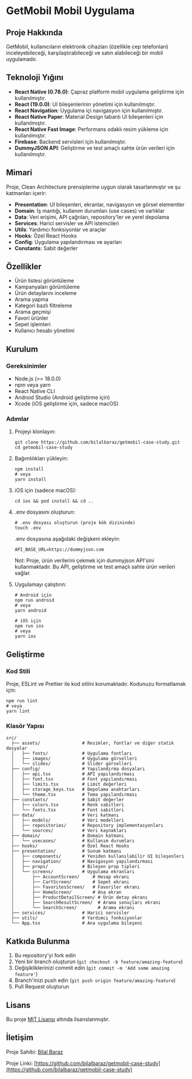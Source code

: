 # GetMobil Mobil Uygulama

## Proje Hakkında

GetMobil, kullanıcıların elektronik cihazları (özellikle cep telefonları) inceleyebileceği, karşılaştırabileceği ve satın alabileceği bir mobil uygulamadır.

## Teknoloji Yığını

- **React Native (0.78.0)**: Çapraz platform mobil uygulama geliştirme için kullanılmıştır.
- **React (19.0.0)**: UI bileşenlerinin yönetimi için kullanılmıştır.
- **React Navigation**: Uygulama içi navigasyon için kullanılmıştır.
- **React Native Paper**: Material Design tabanlı UI bileşenleri için kullanılmıştır.
- **React Native Fast Image**: Performans odaklı resim yükleme için kullanılmıştır.
- **Firebase**: Backend servisleri için kullanılmıştır.
- **DummyJSON API**: Geliştirme ve test amaçlı sahte ürün verileri için kullanılmıştır.

## Mimari

Proje, Clean Architecture prensiplerine uygun olarak tasarlanmıştır ve şu katmanları içerir:

- **Presentation**: UI bileşenleri, ekranlar, navigasyon ve görsel elementler
- **Domain**: İş mantığı, kullanım durumları (use cases) ve varlıklar
- **Data**: Veri erişimi, API çağrıları, repository'ler ve yerel depolama
- **Services**: Harici servisler ve API istemcileri
- **Utils**: Yardımcı fonksiyonlar ve araçlar
- **Hooks**: Özel React Hooks
- **Config**: Uygulama yapılandırması ve ayarları
- **Constants**: Sabit değerler

## Özellikler

- Ürün listesi görüntüleme
- Kampanyaları görüntüleme
- Ürün detaylarını inceleme
- Arama yapma
- Kategori bazlı filtreleme
- Arama geçmişi
- Favori ürünler
- Sepet işlemleri
- Kullanıcı hesabı yönetimi

## Kurulum

### Gereksinimler

- Node.js (>= 18.0.0)
- npm veya yarn
- React Native CLI
- Android Studio (Android geliştirme için)
- Xcode (iOS geliştirme için, sadece macOS)

### Adımlar

1. Projeyi klonlayın:
   ```
   git clone https://github.com/bilalbaraz/getmobil-case-study.git
   cd getmobil-case-study
   ```

2. Bağımlılıkları yükleyin:
   ```
   npm install
   # veya
   yarn install
   ```

3. iOS için (sadece macOS):
   ```
   cd ios && pod install && cd ..
   ```

4. .env dosyasını oluşturun:
   ```
   # .env dosyası oluşturun (proje kök dizininde)
   touch .env
   ```

   .env dosyasına aşağıdaki değişkeni ekleyin:
   ```
   API_BASE_URL=https://dummyjson.com
   ```

   Not: Proje, ürün verilerini çekmek için dummyjson API'sini kullanmaktadır. Bu API, geliştirme ve test amaçlı sahte ürün verileri sağlar.

5. Uygulamayı çalıştırın:
   ```
   # Android için
   npm run android
   # veya
   yarn android

   # iOS için
   npm run ios
   # veya
   yarn ios
   ```

## Geliştirme

### Kod Stili

Proje, ESLint ve Prettier ile kod stilini korumaktadır. Kodunuzu formatlamak için:

```
npm run lint
# veya
yarn lint
```

### Klasör Yapısı

```
src/
  ├── assets/                # Resimler, fontlar ve diğer statik dosyalar
  │   ├── fonts/             # Uygulama fontları
  │   ├── images/            # Uygulama görselleri
  │   └── slides/            # Slider görselleri
  ├── config/                # Yapılandırma dosyaları
  │   ├── api.tsx            # API yapılandırması
  │   ├── font.tsx           # Font yapılandırması
  │   ├── limits.tsx         # Limit değerleri
  │   ├── storage_keys.tsx   # Depolama anahtarları
  │   └── theme.tsx          # Tema yapılandırması
  ├── constants/             # Sabit değerler
  │   ├── colors.tsx         # Renk sabitleri
  │   └── fonts.tsx          # Font sabitleri
  ├── data/                  # Veri katmanı
  │   ├── models/            # Veri modelleri
  │   ├── repositories/      # Repository implementasyonları
  │   └── sources/           # Veri kaynakları
  ├── domain/                # Domain katmanı
  │   └── usecases/          # Kullanım durumları
  ├── hooks/                 # Özel React Hooks
  ├── presentation/          # Sunum katmanı
  │   ├── components/        # Yeniden kullanılabilir UI bileşenleri
  │   ├── navigation/        # Navigasyon yapılandırması
  │   ├── props/             # Bileşen prop tipleri
  │   └── screens/           # Uygulama ekranları
  │       ├── AccountScreen/     # Hesap ekranı
  │       ├── CartScreen/        # Sepet ekranı
  │       ├── FavoritesScreen/   # Favoriler ekranı
  │       ├── HomeScreen/        # Ana ekran
  │       ├── ProductDetailScreen/ # Ürün detay ekranı
  │       ├── SearchResultScreen/  # Arama sonuçları ekranı
  │       └── SearchScreen/        # Arama ekranı
  ├── services/              # Harici servisler
  ├── utils/                 # Yardımcı fonksiyonlar
  └── App.tsx                # Ana uygulama bileşeni
```

## Katkıda Bulunma

1. Bu repository'yi fork edin
2. Yeni bir branch oluşturun (`git checkout -b feature/amazing-feature`)
3. Değişikliklerinizi commit edin (`git commit -m 'Add some amazing feature'`)
4. Branch'inizi push edin (`git push origin feature/amazing-feature`)
5. Pull Request oluşturun

## Lisans

Bu proje [MIT Lisansı](LICENSE) altında lisanslanmıştır.

## İletişim

Proje Sahibi: [Bilal Baraz](mailto:bilalbaraz@windowslive.com)

Proje Linki: [https://github.com/bilalbaraz/getmobil-case-study](https://github.com/bilalbaraz/getmobil-case-study)